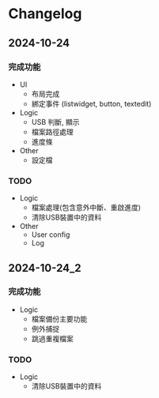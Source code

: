 # Changelog
## 2024-10-24
### 完成功能
- UI
    - 布局完成
    - 綁定事件 (listwidget, button, textedit)
- Logic
    - USB 判斷, 顯示
    - 檔案路徑處理
    - 進度條
- Other
    - 設定檔

### TODO
- Logic
    - 檔案處理(包含意外中斷、重啟進度)
    - 清除USB裝置中的資料
- Other
    - User config
    - Log

## 2024-10-24_2
### 完成功能
- Logic
    - 檔案備份主要功能
    - 例外捕捉
    - 跳過重複檔案
### TODO
- Logic
    - 清除USB裝置中的資料
